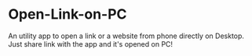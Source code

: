 # Open-Link-on-PC
An utility app to open a link or a website from phone directly on Desktop. Just share link with the app and it's opened on PC!
